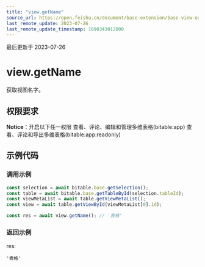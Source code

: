 ```yaml
---
title: "view.getName"
source_url: https://open.feishu.cn/document/base-extension/base-view-extensions/api/view/view_getname
last_remote_update: 2023-07-26
last_remote_update_timestamp: 1690343012000
---
```

最后更新于 2023-07-26

# view.getName
获取视图名字。

## 权限要求
**Notice**：开启以下任一权限
查看、评论、编辑和管理多维表格(bitable:app)
查看、评论和导出多维表格(bitable:app:readonly)

## 示例代码
### 调用示例

```js
const selection = await bitable.base.getSelection();
const table = await bitable.base.getTableById(selection.tableId);
const viewMetaList = await table.getViewMetaList();
const view = await table.getViewById(viewMetaList[0].id);

const res = await view.getName(); // '表格'
```

### 返回示例
res:
```
'表格'
```
